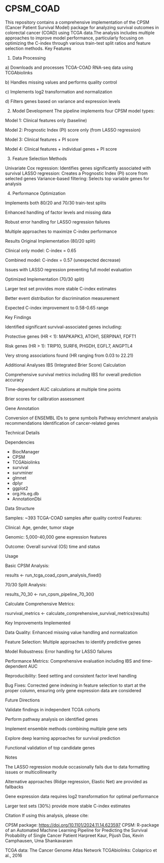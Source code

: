 # CPSM_COAD
This repository contains a comprehensive implementation of the CPSM (Cancer Patient Survival Model) package for analyzing survival outcomes in colorectal cancer (COAD) using TCGA data.The analysis includes multiple approaches to improve model performance, particularly focusing on optimizing the C-index through various train-test split ratios and feature selection methods.
Key Features
1. Data Processing

a) Downloads and processes TCGA-COAD RNA-seq data using TCGAbiolinks

b) Handles missing values and performs quality control

c) Implements log2 transformation and normalization

d) Filters genes based on variance and expression levels

2. Model Development
The pipeline implements four CPSM model types:

Model 1: Clinical features only (baseline)

Model 2: Prognostic Index (PI) score only (from LASSO regression)

Model 3: Clinical features + PI score

Model 4: Clinical features + individual genes + PI score

3. Feature Selection Methods

Univariate Cox regression: Identifies genes significantly associated with survival
LASSO regression: Creates a Prognostic Index (PI) score from selected genes
Variance-based filtering: Selects top variable genes for analysis

4. Performance Optimization

Implements both 80/20 and 70/30 train-test splits

Enhanced handling of factor levels and missing data

Robust error handling for LASSO regression failures

Multiple approaches to maximize C-index performance

Results
Original Implementation (80/20 split)

Clinical only model: C-index = 0.65

Combined model: C-index = 0.57 (unexpected decrease)

Issues with LASSO regression preventing full model evaluation

Optimized Implementation (70/30 split)

Larger test set provides more stable C-index estimates

Better event distribution for discrimination measurement

Expected C-index improvement to 0.58-0.65 range

Key Findings

Identified significant survival-associated genes including:

Protective genes (HR < 1): MAPKAPK3, ATOH1, SERPINA1, FDFT1

Risk genes (HR > 1): TRIP10, SURF6, PHGDH, EGFL7, ANGPTL4


Very strong associations found (HR ranging from 0.03 to 22.21)

Additional Analyses
IBS (Integrated Brier Score) Calculation

Comprehensive survival metrics including IBS for overall prediction accuracy

Time-dependent AUC calculations at multiple time points

Brier scores for calibration assessment

Gene Annotation

Conversion of ENSEMBL IDs to gene symbols
Pathway enrichment analysis recommendations
Identification of cancer-related genes

Technical Details

Dependencies
- BiocManager
- CPSM
- TCGAbiolinks
- survival
- survminer
- glmnet
- dplyr
- ggplot2
- org.Hs.eg.db
- AnnotationDbi

Data Structure

Samples: ~393 TCGA-COAD samples after quality control
Features:

Clinical: Age, gender, tumor stage

Genomic: 5,000-40,000 gene expression features


Outcome: Overall survival (OS) time and status

Usage

Basic CPSM Analysis:

results <- run_tcga_coad_cpsm_analysis_fixed()

70/30 Split Analysis:

results_70_30 <- run_cpsm_pipeline_70_30()

Calculate Comprehensive Metrics:

rsurvival_metrics <- calculate_comprehensive_survival_metrics(results)

Key Improvements Implemented

Data Quality: Enhanced missing value handling and normalization

Feature Selection: Multiple approaches to identify predictive genes

Model Robustness: Error handling for LASSO failures

Performance Metrics: Comprehensive evaluation including IBS and time-dependent AUC

Reproducibility: Seed setting and consistent factor level handling

Bug Fixes: Corrected gene indexing in feature selection to start at the proper
           column, ensuring only gene expression data are considered

Future Directions

Validate findings in independent TCGA cohorts

Perform pathway analysis on identified genes

Implement ensemble methods combining multiple gene sets

Explore deep learning approaches for survival prediction

Functional validation of top candidate genes

Notes

The LASSO regression module occasionally fails due to data formatting issues or multicollinearity

Alternative approaches (Ridge regression, Elastic Net) are provided as fallbacks

Gene expression data requires log2 transformation for optimal performance

Larger test sets (30%) provide more stable C-index estimates

Citation
If using this analysis, please cite:

CPSM package: https://doi.org/10.1101/2024.11.14.623597
CPSM: R-package of an Automated Machine Learning Pipeline for Predicting the Survival Probability of Single Cancer Patient Harpreet Kaur, Pijush Das, Kevin Camphausen, Uma Shankavaram

TCGA data: The Cancer Genome Atlas Network
TCGAbiolinks: Colaprico et al., 2016

